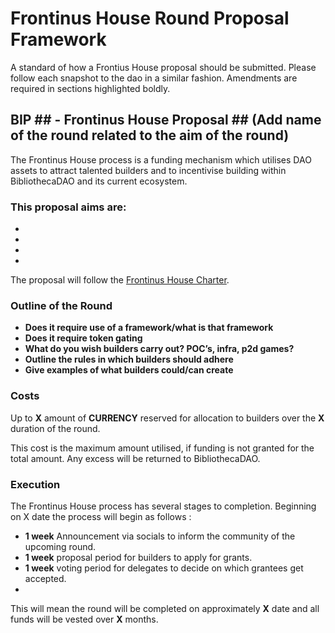 # Frontinus House Round Proposal Framework
A standard of how a Frontius House proposal should be submitted. Please follow each snapshot to the dao in a similar fashion. Amendments are required in sections highlighted boldly.

## BIP ## - Frontinus House Proposal ## (Add name of the round related to the aim of the round)
The Frontinus House process is a funding mechanism which utilises DAO assets to attract talented builders and to incentivise building within BibliothecaDAO and its current ecosystem.

### This proposal aims are:
-  
-  
-  
- 
The proposal will follow the [Frontinus House Charter](https://github.com/Bibliothecadao/Frontinus-House-Docs/blob/main/Charter/Charter.md).
### Outline of the Round
- **Does it require use of a framework/what is that framework**
- **Does it require token gating**
- **What do you wish builders carry out? POC’s, infra, p2d games?**
- **Outline the rules in which builders should adhere**
- **Give examples of what builders could/can create**
### Costs
Up to **X** amount of **CURRENCY** reserved for allocation to builders over the **X** duration of the round. 

This cost is the maximum amount utilised, if funding is not granted for the total amount. Any excess will be returned to BibliothecaDAO.

### Execution
The Frontinus House process has several stages to completion. Beginning on X date the process will begin as follows :
-  **1 week** Announcement via socials to inform the community of the upcoming round.
-  **1 week** proposal period for builders to apply for grants.
-  **1 week** voting period for delegates to decide on which grantees get accepted.
-  
This will mean the round will be completed on approximately **X** date and all funds will be vested over **X** months.

